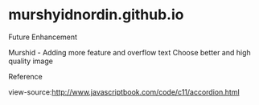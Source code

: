 # murshyidnordin.github.io



Future Enhancement


Murshid - Adding more feature and overflow text
          Choose better and high quality image

Reference

view-source:http://www.javascriptbook.com/code/c11/accordion.html
